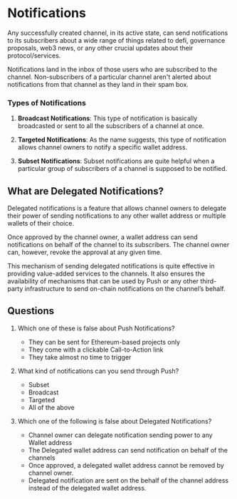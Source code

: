# Notifications

Any successfully created channel, in its active state,  can send notifications to its subscribers about a wide range of things related to defi, governance proposals, web3 news, or any other crucial updates about their protocol/services.

Notifications land in the inbox of those users who are subscribed to the channel. Non-subscribers of a particular channel aren't alerted about notifications from that channel as they land in their spam box.

### Types of Notifications
1. **Broadcast Notifications**: This type of notification is basically broadcasted or sent to all the subscribers of a channel at once.

2. **Targeted Notifications**: As the name suggests, this type of notification allows channel owners to notify a specific wallet address.

3. **Subset Notifications**: Subset notifications are quite helpful when a particular group of subscribers of a channel is supposed to be notified.

## What are Delegated Notifications?

Delegated notifications is a feature that allows channel owners to delegate their power of sending notifications to any other wallet address or multiple wallets of their choice.

Once approved by the channel owner, a wallet address can send notifications on behalf of the channel to its subscribers. The channel owner can, however, revoke the approval at any given time.

This mechanism of sending delegated notifications is quite effective in providing value-added services to the channels. It also ensures the availability of mechanisms that can be used by Push or any other third-party infrastructure to send on-chain notifications on the channel’s behalf.

## Questions
1. Which one of these is false about Push Notifications?
    * They can be sent for Ethereum-based projects only  
    * They come with a clickable Call-to-Action link
    * They take almost no time to trigger

2. What kind of notifications can you send through Push?
    * Subset
    * Broadcast
    * Targeted
    * All of the above  

3. Which one of the following is false about Delegated Notifications?
    * Channel owner can delegate notification sending power to any Wallet address
    * The Delegated wallet address can send notification on behalf of the channels
    * Once approved, a delegated wallet address cannot be removed by channel owner.  
    * Delegated notification are sent on the behalf of the channel address instead of the delegated wallet address.

